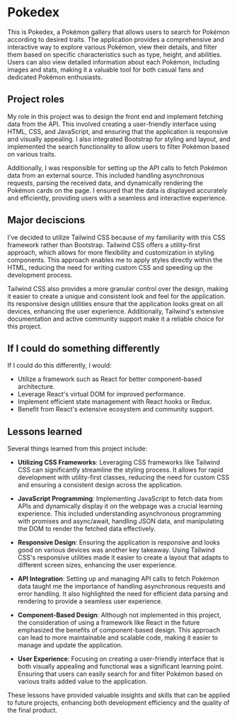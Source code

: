 # Pokedex

This is Pokedex, a Pokémon gallery that allows users to search for Pokémon according to desired traits. The application provides a comprehensive and interactive way to explore various Pokémon, view their details, and filter them based on specific characteristics such as type, height, and abilities. Users can also view detailed information about each Pokémon, including images and stats, making it a valuable tool for both casual fans and dedicated Pokémon enthusiasts.


## Project roles
My role in this project was to design the front end and implement fetching data from the API. This involved creating a user-friendly interface using HTML, CSS, and JavaScript, and ensuring that the application is responsive and visually appealing. I also integrated Bootstrap for styling and layout, and implemented the search functionality to allow users to filter Pokémon based on various traits.

Additionally, I was responsible for setting up the API calls to fetch Pokémon data from an external source. This included handling asynchronous requests, parsing the received data, and dynamically rendering the Pokémon cards on the page. I ensured that the data is displayed accurately and efficiently, providing users with a seamless and interactive experience.

## Major deciscions
I've decided to utilize Tailwind CSS because of my familiarity with this CSS framework rather than Bootstrap. Tailwind CSS offers a utility-first approach, which allows for more flexibility and customization in styling components. This approach enables me to apply styles directly within the HTML, reducing the need for writing custom CSS and speeding up the development process.

Tailwind CSS also provides a more granular control over the design, making it easier to create a unique and consistent look and feel for the application. Its responsive design utilities ensure that the application looks great on all devices, enhancing the user experience. Additionally, Tailwind's extensive documentation and active community support make it a reliable choice for this project.

## If I could do something differently
If I could do this differently, I would:
- Utilize a framework such as React for better component-based architecture.
- Leverage React's virtual DOM for improved performance.
- Implement efficient state management with React hooks or Redux.
- Benefit from React's extensive ecosystem and community support.

## Lessons learned
Several things learned from this project include:

- **Utilizing CSS Frameworks**: Leveraging CSS frameworks like Tailwind CSS can significantly streamline the styling process. It allows for rapid development with utility-first classes, reducing the need for custom CSS and ensuring a consistent design across the application.

- **JavaScript Programming**: Implementing JavaScript to fetch data from APIs and dynamically display it on the webpage was a crucial learning experience. This included understanding asynchronous programming with promises and async/await, handling JSON data, and manipulating the DOM to render the fetched data effectively.

- **Responsive Design**: Ensuring the application is responsive and looks good on various devices was another key takeaway. Using Tailwind CSS's responsive utilities made it easier to create a layout that adapts to different screen sizes, enhancing the user experience.

- **API Integration**: Setting up and managing API calls to fetch Pokémon data taught me the importance of handling asynchronous requests and error handling. It also highlighted the need for efficient data parsing and rendering to provide a seamless user experience.

- **Component-Based Design**: Although not implemented in this project, the consideration of using a framework like React in the future emphasized the benefits of component-based design. This approach can lead to more maintainable and scalable code, making it easier to manage and update the application.

- **User Experience**: Focusing on creating a user-friendly interface that is both visually appealing and functional was a significant learning point. Ensuring that users can easily search for and filter Pokémon based on various traits added value to the application.

These lessons have provided valuable insights and skills that can be applied to future projects, enhancing both development efficiency and the quality of the final product.